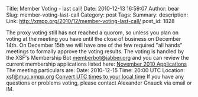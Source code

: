 Title: Member Voting - last call!
Date: 2010-12-13 16:59:07
Author: bear
Slug: member-voting-last-call
Category: post
Tags: 
Summary: description:
Link: http://xmpp.org/2010/12/member-voting-last-call/
post_id: 1828


The proxy voting still has not reached a quorom, so unless you plan on voting at the meeting you have until the close of business on December 14th. On December 15th we will have one of the few required "all hands" meetings to formally approve the voting results. The voting is handled by the XSF's Membership Bot [memberbot@jabber.org](xmpp:memberbot@jabber.org) and you can review the current membership applications listed here: [November 2010 Applications](http://wiki.xmpp.org/web/Membership_Applications_November_2010) The meeting particulars are: Date: 2010-12-15 Time: 20:00 UTC Location: xsf@muc.xmpp.org [Convert UTC times to your local time](http://www.worldtimeserver.com/convert_time_in_UTC.aspx?y=2010&mo=12&d=15&h=20&mn=00) If you have any questions or problems voting, please contact Alexander Gnauck via email or IM.
